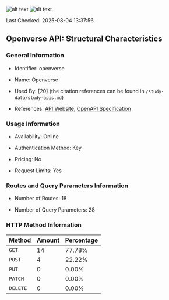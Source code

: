 ![alt text](https://img.shields.io/badge/OpenAPI_Specification-Valid-brightgreen.svg) ![alt text](https://img.shields.io/badge/Server_URL-Valid-brightgreen.svg) 

Last Checked: 2025-08-04 13:37:56

## Openverse API: Structural Characteristics

### General Information

- Identifier: openverse

- Name: Openverse

- Used By: [20] (the citation references can be found in `/study-data/study-apis.md`)

- References: [API Website](https://api.openverse.org), [OpenAPI Specification](https://api.openverse.org/v1/schema)

### Usage Information

- Availability: Online

- Authentication Method: Key

- Pricing: No

- Request Limits: Yes

### Routes and Query Parameters Information

- Number of Routes: 18

- Number of Query Parameters: 28

### HTTP Method Information

| Method | Amount | Percentage |
|--------|--------|------------|
| `GET` | 14 | 77.78% |
| `POST` | 4 | 22.22% |
| `PUT` | 0 | 0.00% |
| `PATCH` | 0 | 0.00% |
| `DELETE` | 0 | 0.00% |
